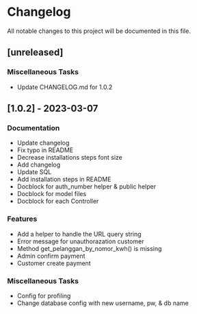 # Changelog

All notable changes to this project will be documented in this file.

## [unreleased]

### Miscellaneous Tasks

- Update CHANGELOG.md for 1.0.2

## [1.0.2] - 2023-03-07

### Documentation

- Update changelog
- Fix typo in README
- Decrease installations steps font size
- Add  changelog
- Update SQL
- Add installation steps in README
- Docblock for auth_number helper & public helper
- Docblock for model files
- Docblock for each Controller

### Features

- Add a helper to handle the URL query string
- Error message for  unauthorazation customer
- Method get_pelanggan_by_nomor_kwh() is missing
- Admin confirm payment
- Customer create payment

### Miscellaneous Tasks

- Config for profiling
- Change database config with new username, pw, & db name

<!-- generated by git-cliff -->
